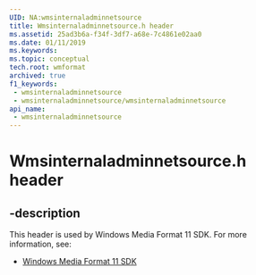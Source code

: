 ```yaml
---
UID: NA:wmsinternaladminnetsource
title: Wmsinternaladminnetsource.h header
ms.assetid: 25ad3b6a-f34f-3df7-a68e-7c4861e02aa0
ms.date: 01/11/2019
ms.keywords: 
ms.topic: conceptual
tech.root: wmformat
archived: true
f1_keywords:
 - wmsinternaladminnetsource
 - wmsinternaladminnetsource/wmsinternaladminnetsource
api_name:
 - wmsinternaladminnetsource
---
```


# Wmsinternaladminnetsource.h header


## -description

This header is used by Windows Media Format 11 SDK. For more information, see:

- [Windows Media Format 11 SDK](../_wmformat/index.md)

